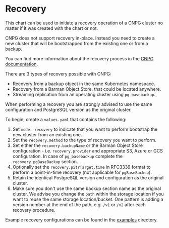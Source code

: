 # Recovery

This chart can be used to initiate a recovery operation of a CNPG cluster no matter if it was created with the chart or not.

CNPG does not support recovery in-place. Instead you need to create a new cluster that will be bootstrapped from the existing one or from a backup.

You can find more information about the recovery process in the [CNPG documentation](https://cloudnative-pg.io/documentation/current/backup_recovery).

There are 3 types of recovery possible with CNPG:

* Recovery from a backup object in the same Kubernetes namespace.
* Recovery from a Barman Object Store, that could be located anywhere.
* Streaming replication from an operating cluster using `pg_basebackup`.

When performing a recovery you are strongly advised to use the same configuration and PostgreSQL version as the original cluster.

To begin, create a `values.yaml` that contains the following:

1. Set `mode: recovery` to indicate that you want to perform bootstrap the new cluster from an existing one.
2. Set the `recovery.method` to the type of recovery you want to perform.
3. Set either the `recovery.backupName` or the Barman Object Store configuration - i.e. `recovery.provider` and appropriate S3, Azure or GCS configuration. In case of `pg_basebackup` complete the `recovery.pgBaseBackup` section. 
4. Optionally set the `recovery.pitrTarget.time` in RFC3339 format to perform a point-in-time recovery (not applicable for `pgBaseBackup`).
5. Retain the identical PostgreSQL version and configuration as the original cluster.
6. Make sure you don't use the same backup section name as the original cluster. We advise you change the `path` within the storage location if you want to reuse the same storage location/bucket.
    One pattern is adding a version number at the end of the path, e.g. `/v1` or `/v2` after each recovery procedure.

Example recovery configurations can be found in the [examples](../examples) directory.

